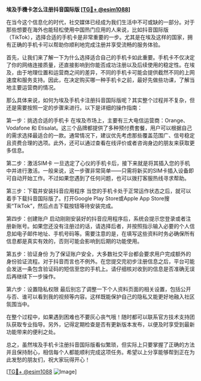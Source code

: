 **埃及手機卡怎么注册抖音国际版 [[TG💪+ @esim1088](https://t.me/s/esim1088)]**

在当今这个信息化的时代，社交媒体已经成为我们生活中不可或缺的一部分。对于那些想要在海外也能轻松使用中国热门应用的人来说，比如抖音国际版（TikTok），选择合适的手机卡是非常重要的一步。尤其是在埃及这样的国家，拥有正确的手机卡可以帮助你顺利地完成注册并享受流畅的服务体验。

首先，让我们来了解一下为什么选择适合自己的手机卡如此重要。手机卡不仅决定了你的网络连接质量，还直接影响到你能否成功注册以及后续使用的稳定性。在埃及，由于地理位置和运营商之间的差异，不同的手机卡可能会提供截然不同的上网速度和服务支持。因此，在决定购买哪一种手机卡之前，最好先做些功课，了解当地主要运营商的情况。

那么具体来说，如何为埃及手机卡注册抖音国际版呢？其实整个过程并不复杂，但还是需要按照一定的步骤来进行。以下是详细的操作指南：

第一步：挑选合适的手机卡
在埃及市场上，主要有三大电信运营商：Orange、Vodafone 和 Etisalat。这三个品牌都提供了多种预付费套餐，用户可以根据自己的需求选择最适合的一款。通常情况下，建议优先考虑那些覆盖范围广、信号稳定且资费合理的选项。此外，还可以通过查看在线评价或者咨询身边的朋友来获取更多信息。

第二步：激活SIM卡
一旦选定了心仪的手机卡后，接下来就是将其插入您的手机中并进行激活。一般来说，这一步骤非常简单——只需将新买的SIM卡插入设备即可自动开始工作。不过如果您遇到了任何问题，也可以拨打客服热线寻求帮助。

第三步：下载并安装抖音应用程序
当您的手机卡处于正常运作状态之后，就可以着手下载抖音国际版了。打开Google Play Store或Apple App Store搜索“TikTok”，然后点击下载按钮等待安装完成。

第四步：创建账户
启动刚刚安装好的抖音应用程序后，系统会提示您登录或者注册新账号。如果您还没有注册过的话，请选择后者，并按照指示输入必要的个人信息如电子邮件地址、手机号码等。需要注意的是，在填写这些资料时务必确保所有信息都是真实有效的，否则可能会影响到后期的功能使用。

第五步：验证身份
为了保证账户安全，大多数社交平台都会要求用户完成额外的身份验证流程。对于抖音而言也不例外。在您提交完初步注册信息之后，平台可能会发送一条包含验证码的短信至您的手机上。请仔细核对收到的信息是否准确无误后再继续下一步操作。

第六步：设置隐私权限
最后别忘了调整一下个人资料页面的相关设置，包括公开与否、谁可以看到我的视频等内容。这样既能保护自己的隐私又能更好地融入社区氛围当中。

在整个过程中，如果遇到困难也不要灰心丧气哦！随时都可以联系官方技术支持团队获取专业指导。另外，记得定期检查是否有更新版本发布，以便及时享受到最新功能带来的便利之处。

总之，虽然埃及手机卡注册抖音国际版看似繁琐，但实际上只要掌握了正确的方法并且保持耐心，相信每个人都能顺利完成这项任务。希望以上分享能够帮到正在为此发愁的朋友们，祝大家玩得开心！

[[TG💪+ @esim1088](https://t.me/s/esim1088) ![Image](https://i.postimg.cc/4NQfJmqS/Snipaste-2025-05-13-00-14-12.png)]